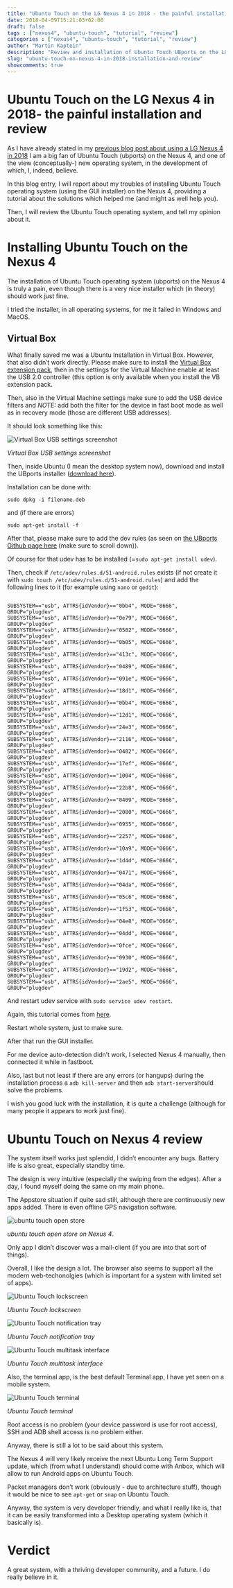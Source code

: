 ```yaml
---
title: "Ubuntu Touch on the LG Nexus 4 in 2018 - the painful installation and review"
date: 2018-04-09T15:21:03+02:00
draft: false
tags : ["nexus4", "ubuntu-touch", "tutorial", "review"]
categories : ["nexus4", "ubuntu-touch", "tutorial", "review"]
author: "Martin Kaptein"
description: "Review and installation of Ubuntu Touch UBports on the LG Nexus 4 in 2018. My opinion and experience with Ubuntu Touch and tutorial for installation. Trouble installaing Ubuntu Touch operating system on Nexus 4."
slug: "ubuntu-touch-on-nexus-4-in-2018-installation-and-review"
showcomments: true
---
```



# Ubuntu Touch on the LG Nexus 4 in 2018- the painful installation and review


As I have already stated in my [previous blog post about using a LG Nexus 4 in 2018](../using-a-nexus-4-in-2018/) I am a big fan of Ubuntu Touch (ubports) on the Nexus 4, and one of the view (conceptually-) new operating system, in the development of which, I, indeed, believe.

In this blog entry, I will report about my troubles of installing Ubuntu Touch operating system (using the GUI installer) on the Nexus 4, providing a tutorial about the solutions which helped me (and might as well help you).

Then, I will review the Ubuntu Touch operating system, and tell my opinion about it.

# Installing Ubuntu Touch on the Nexus 4 

The installation of Ubuntu Touch operating system (ubports) on the Nexus 4 is truly a pain, even though there is a very nice installer which (in theory) should work just fine.

I tried the installer, in all operating systems, for me it failed in Windows and MacOS. 

## Virtual Box
What finally saved me was a Ubuntu Installation in Virtual Box.
However, that also didn’t work directly. Please make sure to install the [Virtual Box extension pack](https://www.virtualbox.org/wiki/Downloads), then in the settings for the Virtual Machine enable at least the USB 2.0 controller (this option is only available when you install the VB extension pack.

Then, also in the Virtual Machine settings make sure to add the USB device filters and *NOTE:* add both the filter for the device in fast boot mode as well as in recovery mode (those are different USB addresses).

It should look something like this:

![Virtual Box USB settings screenshot](/images/blog/vb-screenshot.jpg)

*Virtual Box USB settings screenshot*

Then, inside Ubuntu (I mean the desktop system now), download and install the UBports installer ([download here](https://github.com/ubports/ubports-installer/releases/latest)).

Installation can be done with:

`sudo dpkg -i filename.deb`

and (if there are errors)

`sudo apt-get install -f`

After that, please make sure to add the dev rules (as seen on [the UBports Github page here](https://github.com/ubports/ubports-installer/tree/0.1.11-beta#how-to-install) (make sure to scroll down)).

Of course for that udev has to be installed (=`sudo apt-get install udev`).

Then, check if `/etc/udev/rules.d/51-android.rules` exists (if not create it with `sudo touch /etc/udev/rules.d/51-android.rules`) and add the following lines to it (for example using `nano` or `gedit`):

```

SUBSYSTEM=="usb", ATTRS{idVendor}=="0bb4", MODE="0666", GROUP="plugdev"
SUBSYSTEM=="usb", ATTRS{idVendor}=="0e79", MODE="0666", GROUP="plugdev"  
SUBSYSTEM=="usb", ATTRS{idVendor}=="0502", MODE="0666", GROUP="plugdev"  
SUBSYSTEM=="usb", ATTRS{idVendor}=="0b05", MODE="0666", GROUP="plugdev"  
SUBSYSTEM=="usb", ATTRS{idVendor}=="413c", MODE="0666", GROUP="plugdev"  
SUBSYSTEM=="usb", ATTRS{idVendor}=="0489", MODE="0666", GROUP="plugdev"  
SUBSYSTEM=="usb", ATTRS{idVendor}=="091e", MODE="0666", GROUP="plugdev"  
SUBSYSTEM=="usb", ATTRS{idVendor}=="18d1", MODE="0666", GROUP="plugdev"  
SUBSYSTEM=="usb", ATTRS{idVendor}=="0bb4", MODE="0666", GROUP="plugdev"  
SUBSYSTEM=="usb", ATTRS{idVendor}=="12d1", MODE="0666", GROUP="plugdev"  
SUBSYSTEM=="usb", ATTRS{idVendor}=="24e3", MODE="0666", GROUP="plugdev"  
SUBSYSTEM=="usb", ATTRS{idVendor}=="2116", MODE="0666", GROUP="plugdev"  
SUBSYSTEM=="usb", ATTRS{idVendor}=="0482", MODE="0666", GROUP="plugdev"  
SUBSYSTEM=="usb", ATTRS{idVendor}=="17ef", MODE="0666", GROUP="plugdev"  
SUBSYSTEM=="usb", ATTRS{idVendor}=="1004", MODE="0666", GROUP="plugdev"  
SUBSYSTEM=="usb", ATTRS{idVendor}=="22b8", MODE="0666", GROUP="plugdev"    
SUBSYSTEM=="usb", ATTRS{idVendor}=="0409", MODE="0666", GROUP="plugdev"  
SUBSYSTEM=="usb", ATTRS{idVendor}=="2080", MODE="0666", GROUP="plugdev"  
SUBSYSTEM=="usb", ATTRS{idVendor}=="0955", MODE="0666", GROUP="plugdev"  
SUBSYSTEM=="usb", ATTRS{idVendor}=="2257", MODE="0666", GROUP="plugdev"  
SUBSYSTEM=="usb", ATTRS{idVendor}=="10a9", MODE="0666", GROUP="plugdev"  
SUBSYSTEM=="usb", ATTRS{idVendor}=="1d4d", MODE="0666", GROUP="plugdev"  
SUBSYSTEM=="usb", ATTRS{idVendor}=="0471", MODE="0666", GROUP="plugdev"  
SUBSYSTEM=="usb", ATTRS{idVendor}=="04da", MODE="0666", GROUP="plugdev"  
SUBSYSTEM=="usb", ATTRS{idVendor}=="05c6", MODE="0666", GROUP="plugdev"  
SUBSYSTEM=="usb", ATTRS{idVendor}=="1f53", MODE="0666", GROUP="plugdev"  
SUBSYSTEM=="usb", ATTRS{idVendor}=="04e8", MODE="0666", GROUP="plugdev"  
SUBSYSTEM=="usb", ATTRS{idVendor}=="04dd", MODE="0666", GROUP="plugdev"  
SUBSYSTEM=="usb", ATTRS{idVendor}=="0fce", MODE="0666", GROUP="plugdev"  
SUBSYSTEM=="usb", ATTRS{idVendor}=="0930", MODE="0666", GROUP="plugdev"  
SUBSYSTEM=="usb", ATTRS{idVendor}=="19d2", MODE="0666", GROUP="plugdev"
SUBSYSTEM=="usb", ATTRS{idVendor}=="2ae5", MODE="0666", GROUP="plugdev"

```

And restart udev service with `sudo service udev restart`.

Again, this tutorial comes from [here](https://github.com/ubports/ubports-installer/tree/0.1.11-beta#how-to-install).

Restart whole system, just to make sure.

After that run the GUI installer. 

For me device auto-detection didn’t work, I selected Nexus 4 manually, then connected it while in fastboot.

Also, last but not least if there are any errors (or hangups) during the installation process a `adb kill-server` and then `adb start-server`should solve the problems.

I wish you good luck with the installation, it is quite a challenge (although for many people it appears to work just fine).

# Ubuntu Touch on Nexus 4 review

The system itself works just splendid, I didn’t encounter any bugs. Battery life is also great, especially standby time.

The design is very intuitive (especially the swiping from the edges). After a day, I found myself doing the same on my main phone.

The Appstore situation if quite sad still, although there are continuously new apps added. There is even offline GPS navigation software.

![ubuntu touch open store](/images/blog/ubports-open-store.jpg)

*ubuntu touch open store on Nexus 4*.

Only app I didn’t discover was a mail-client (if you are into that sort of things).

Overall, I like the design a lot. The browser also seems to support all the modern web-techonolgies (which is important for a system with limited set of apps).

![Ubuntu Touch lockscreen](/images/blog/ubports-lockscreen.jpg)

*Ubuntu Touch lockscreen*

![Ubuntu Touch notification tray](/images/blog/ubports-notification.jpg)

*Ubuntu Touch notification tray*

![Ubuntu Touch multitask interface](/images/blog/ubports-multitask.jpg)

*Ubuntu Touch multitask interface*


Also, the terminal app, is the best default Terminal app, I have yet seen on a mobile system.

![Ubuntu Touch terminal](/images/blog/ubports-terminal.jpg)

*Ubuntu Touch terminal*

Root access is no problem (your device password is use for root access), SSH and ADB shell access is no problem either.

Anyway, there is still a lot to be said about this system.

The Nexus 4 will very likely receive the next Ubuntu Long Term Support update, which (from what I understand) should come with Anbox, which will allow to run Android apps on Ubuntu Touch.

Packet managers don’t work (obviously - due to architecture stuff), though it would be nice to see `apt-get` or `snap` on Ubuntu Touch.

Anyway, the system is very developer friendly, and what I really like is, that it can be easily transformed into a Desktop operating system (which it basically is).

# Verdict

A great system, with a thriving developer community, and a future. I do really believe in it.
